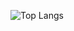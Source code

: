 ![Top Langs](https://github-readme-stats.vercel.app/api/top-langs/?username=AlexandrMatviyenko&hide_progress=false)

